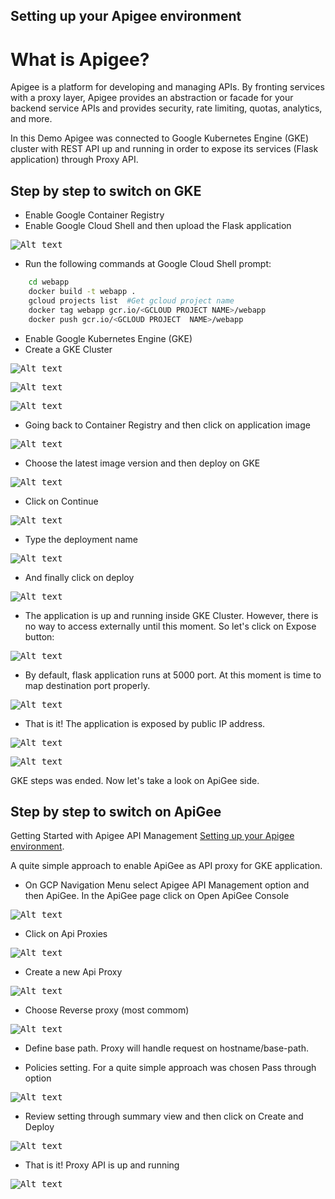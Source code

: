 Setting up your Apigee environment
--------------

What is Apigee?
===========================
Apigee is a platform for developing and managing APIs. By fronting services with a proxy layer, Apigee provides an abstraction or facade for your backend service APIs and provides security, rate limiting, quotas, analytics, and more.

In this Demo Apigee was connected to Google Kubernetes Engine (GKE) cluster with REST API up and running in order to expose its services (Flask application) through Proxy API.

## Step by step to switch on GKE

* Enable Google Container Registry
* Enable Google Cloud Shell and then upload the Flask application


<kbd>![Alt text](/pictures/01.png "Flask application")</kbd>

* Run the following commands at Google Cloud Shell prompt:

```sh
    cd webapp
    docker build -t webapp .
    gcloud projects list  #Get gcloud project name
    docker tag webapp gcr.io/<GCLOUD PROJECT NAME>/webapp     
    docker push gcr.io/<GCLOUD PROJECT  NAME>/webapp
```

* Enable Google Kubernetes Engine (GKE)
* Create a GKE Cluster 

<kbd>![Alt text](/pictures/02.png "Flask application")</kbd> 

<kbd>![Alt text](/pictures/03.png "Flask application")</kbd> 

<kbd>![Alt text](/pictures/04.png "Flask application")</kbd> 

* Going back to Container Registry and then click on application image

<kbd>![Alt text](/pictures/05.png "Flask application")</kbd> 

* Choose the latest image version and then deploy on GKE

<kbd>![Alt text](/pictures/06.png "Flask application")</kbd> 

* Click on Continue

<kbd>![Alt text](/pictures/07.png "Flask application")</kbd> 

* Type the deployment name

<kbd>![Alt text](/pictures/08.png "Flask application")</kbd> 

* And finally click on deploy

<kbd>![Alt text](/pictures/09.png "Flask application")</kbd> 

* The application is up and running inside GKE Cluster. However, there is no way to access externally until this moment. So let's click on Expose button:

<kbd>![Alt text](/pictures/10.png "Flask application")</kbd> 

* By default, flask application runs at 5000 port. At this moment is time to map destination port properly.

<kbd>![Alt text](/pictures/11.png "Flask application")</kbd> 

* That is it! The application is exposed by public IP address.

<kbd>![Alt text](/pictures/12.png "Flask application")</kbd> 

<kbd>![Alt text](/pictures/13.png "Flask application")</kbd> 

GKE steps was ended. Now let's take a look on ApiGee side.

## Step by step to switch on ApiGee

Getting Started with Apigee API Management [Setting up your Apigee environment](https://www.youtube.com/watch?v=4jxAcZdeZqk&t=91s).

A quite simple approach to enable ApiGee as API proxy for GKE application.

* On GCP Navigation Menu select Apigee API Management option and then ApiGee. In the ApiGee page click on Open ApiGee Console

<kbd>![Alt text](/pictures/14.png "Flask application")</kbd> 

* Click on Api Proxies

<kbd>![Alt text](/pictures/15.png "Flask application")</kbd>

* Create a new Api Proxy

<kbd>![Alt text](/pictures/16.png "Flask application")</kbd>

* Choose Reverse proxy (most commom)

<kbd>![Alt text](/pictures/17.png "Flask application")</kbd>

* Define base path. Proxy will handle request on hostname/base-path.

* Policies setting. For a quite simple approach was chosen Pass through option

<kbd>![Alt text](/pictures/19.png "Flask application")</kbd>

* Review setting through summary view and then click on Create and Deploy

<kbd>![Alt text](/pictures/19.png "Flask application")</kbd>

* That is it! Proxy API is up and running

<kbd>![Alt text](/pictures/20.png "Flask application")</kbd>